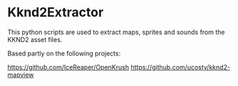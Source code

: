 # Kknd2Extractor

This python scripts are used to extract maps, sprites and sounds from the KKND2 asset files.

Based partly on the following projects:

https://github.com/IceReaper/OpenKrush
https://github.com/ucosty/kknd2-mapview

